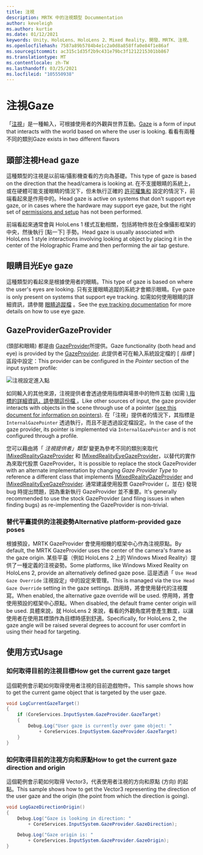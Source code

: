 ```yaml
---
title: 注視
description: MRTK 中的注視類型 Docummentation
author: keveleigh
ms.author: kurtie
ms.date: 01/12/2021
keywords: Unity、HoloLens、HoloLens 2、Mixed Reality、開發、MRTK、注視、
ms.openlocfilehash: 7587a89b5784b4e1c2a0d8a858ffa0e84f1e86af
ms.sourcegitcommit: ac315c1d35f2b9c431e79bc3f1212215301bb867
ms.translationtype: MT
ms.contentlocale: zh-TW
ms.lasthandoff: 03/25/2021
ms.locfileid: "105550938"
---
```

# <a name="gaze"></a><span data-ttu-id="bf16a-104">注視</span><span class="sxs-lookup"><span data-stu-id="bf16a-104">Gaze</span></span>

<span data-ttu-id="bf16a-105">「[注視](/windows/mixed-reality/gaze)」是一種輸入，可根據使用者的外觀與世界互動。</span><span class="sxs-lookup"><span data-stu-id="bf16a-105">[Gaze](/windows/mixed-reality/gaze) is a form of input that interacts with the world based on where the user is looking.</span></span> <span data-ttu-id="bf16a-106">看看有兩種不同的類別</span><span class="sxs-lookup"><span data-stu-id="bf16a-106">Gaze exists in two different flavors</span></span>

## <a name="head-gaze"></a><span data-ttu-id="bf16a-107">頭部注視</span><span class="sxs-lookup"><span data-stu-id="bf16a-107">Head gaze</span></span>

<span data-ttu-id="bf16a-108">這種類型的注視是以前端/攝影機查看的方向為基礎。</span><span class="sxs-lookup"><span data-stu-id="bf16a-108">This type of gaze is based on the direction that the head/camera is looking at.</span></span> <span data-ttu-id="bf16a-109">在不支援眼睛的系統上，或在硬體可能支援眼睛的情況下，但未執行正確的 [許可權集和](eye-tracking/eye-tracking-basic-setup.md#eye-tracking-requirements-checklist) 設定的情況下，前端看起來是作用中的。</span><span class="sxs-lookup"><span data-stu-id="bf16a-109">Head gaze is active on systems that don't support eye gaze, or in cases where the hardware may support eye gaze, but the right set of [permissions and setup](eye-tracking/eye-tracking-basic-setup.md#eye-tracking-requirements-checklist) has not been performed.</span></span>

<span data-ttu-id="bf16a-110">前端看起來通常會與 HoloLens 1 樣式互動相關，包括將物件放在全像攝影框架的中央，然後執行 [點一下] 手勢。</span><span class="sxs-lookup"><span data-stu-id="bf16a-110">Head gaze is usually associated with HoloLens 1 style interactions involving looking at object by placing it in the center of the Holographic Frame and then performing the air tap gesture.</span></span>

## <a name="eye-gaze"></a><span data-ttu-id="bf16a-111">眼睛目光</span><span class="sxs-lookup"><span data-stu-id="bf16a-111">Eye gaze</span></span>

<span data-ttu-id="bf16a-112">這種類型的看起來是根據使用者的眼睛。</span><span class="sxs-lookup"><span data-stu-id="bf16a-112">This type of gaze is based on where the user's eyes are looking.</span></span> <span data-ttu-id="bf16a-113">只有支援眼睛追蹤的系統才會顯示眼睛。</span><span class="sxs-lookup"><span data-stu-id="bf16a-113">Eye gaze is only present on systems that support eye tracking.</span></span> <span data-ttu-id="bf16a-114">如需如何使用眼睛的詳細資訊，請參閱 [眼睛追蹤檔](eye-tracking/eye-tracking-main.md) 。</span><span class="sxs-lookup"><span data-stu-id="bf16a-114">See the [eye tracking documentation](eye-tracking/eye-tracking-main.md) for more details on how to use eye gaze.</span></span>

## <a name="gazeprovider"></a><span data-ttu-id="bf16a-115">GazeProvider</span><span class="sxs-lookup"><span data-stu-id="bf16a-115">GazeProvider</span></span>

<span data-ttu-id="bf16a-116"> (頭部和眼睛) 都是由 [GazeProvider](xref:Microsoft.MixedReality.Toolkit.Input.GazeProvider)所提供。</span><span class="sxs-lookup"><span data-stu-id="bf16a-116">Gaze functionality (both head and eye) is provided by the [GazeProvider](xref:Microsoft.MixedReality.Toolkit.Input.GazeProvider).</span></span> <span data-ttu-id="bf16a-117">此提供者可在輸入系統設定檔的 [ *指標* ] 區段中設定：</span><span class="sxs-lookup"><span data-stu-id="bf16a-117">This provider can be configured in the *Pointer* section of the input system profile:</span></span>

![注視設定進入點](../images/input/GazeConfigurationEntrypoint.png)

<span data-ttu-id="bf16a-119">如同輸入的其他來源，注視提供者會透過使用指標與場景中的物件互動 (如需 [) 指標的詳細資訊，請參閱這份檔 ](../../architecture/controllers-pointers-and-focus.md)。</span><span class="sxs-lookup"><span data-stu-id="bf16a-119">Like other sources of input, the gaze provider interacts with objects in the scene through use of a pointer [(see this document for information on pointers)](../../architecture/controllers-pointers-and-focus.md).</span></span>
<span data-ttu-id="bf16a-120">在「注視」提供者的情況下，其指標是 `InternalGazePointer` 透過執行，而且不是透過設定檔設定。</span><span class="sxs-lookup"><span data-stu-id="bf16a-120">In the case of the gaze provider, its pointer is implemented via `InternalGazePointer` and is not configured through a profile.</span></span>

<span data-ttu-id="bf16a-121">您可以藉由將「 *注視提供者」類型* 變更為參考不同的類別來取代 [IMixedRealityGazeProvider](xref:Microsoft.MixedReality.Toolkit.Input.IMixedRealityGazeProvider) 和 [IMixedRealityEyeGazeProvider](xref:Microsoft.MixedReality.Toolkit.Input.IMixedRealityEyeGazeProvider)，以替代的實作為來取代股票 GazeProvider。</span><span class="sxs-lookup"><span data-stu-id="bf16a-121">It is possible to replace the stock GazeProvider with an alternate implementation by changing *Gaze Provider Type* to reference a different class that implements [IMixedRealityGazeProvider](xref:Microsoft.MixedReality.Toolkit.Input.IMixedRealityGazeProvider) and [IMixedRealityEyeGazeProvider](xref:Microsoft.MixedReality.Toolkit.Input.IMixedRealityEyeGazeProvider).</span></span>
<span data-ttu-id="bf16a-122">通常建議使用股票 GazeProvider (，並在) 發現 bug 時提出問題，因為重新執行 GazeProvider 並不重要。</span><span class="sxs-lookup"><span data-stu-id="bf16a-122">It's generally recommended to use the stock GazeProvider (and filing issues in when finding bugs) as re-implementing the GazeProvider is non-trivial.</span></span>

### <a name="alternative-platform-provided-gaze-poses"></a><span data-ttu-id="bf16a-123">替代平臺提供的注視姿勢</span><span class="sxs-lookup"><span data-stu-id="bf16a-123">Alternative platform-provided gaze poses</span></span>

<span data-ttu-id="bf16a-124">根據預設，MRTK GazeProvider 會使用相機的框架中心作為注視原點。</span><span class="sxs-lookup"><span data-stu-id="bf16a-124">By default, the MRTK GazeProvider uses the center of the camera's frame as the gaze origin.</span></span> <span data-ttu-id="bf16a-125">某些平臺（例如 HoloLens 2 上的 Windows Mixed Reality）提供了一種定義的注視姿勢。</span><span class="sxs-lookup"><span data-stu-id="bf16a-125">Some platforms, like Windows Mixed Reality on HoloLens 2, provide an alternatively defined gaze pose.</span></span> <span data-ttu-id="bf16a-126">這是透過「 `Use Head Gaze Override` 注視設定」中的設定來管理。</span><span class="sxs-lookup"><span data-stu-id="bf16a-126">This is managed via the `Use Head Gaze Override` setting in the gaze settings.</span></span> <span data-ttu-id="bf16a-127">啟用時，將會使用替代的注視覆寫。</span><span class="sxs-lookup"><span data-stu-id="bf16a-127">When enabled, the alternative gaze override will be used.</span></span> <span data-ttu-id="bf16a-128">停用時，將會使用預設的框架中心原點。</span><span class="sxs-lookup"><span data-stu-id="bf16a-128">When disabled, the default frame center origin will be used.</span></span> <span data-ttu-id="bf16a-129">具體來說，就 HoloLens 2 來說，看看的外觀角度將會產生數度，以讓使用者在使用其標頭作為目標時感到舒適。</span><span class="sxs-lookup"><span data-stu-id="bf16a-129">Specifically, for HoloLens 2, the gaze angle will be raised several degrees to account for user comfort in using their head for targeting.</span></span>

## <a name="usage"></a><span data-ttu-id="bf16a-130">使用方式</span><span class="sxs-lookup"><span data-stu-id="bf16a-130">Usage</span></span>

### <a name="how-get-the-current-gaze-target"></a><span data-ttu-id="bf16a-131">如何取得目前的注視目標</span><span class="sxs-lookup"><span data-stu-id="bf16a-131">How get the current gaze target</span></span>

<span data-ttu-id="bf16a-132">這個範例會示範如何取得使用者注視的目前遊戲物件。</span><span class="sxs-lookup"><span data-stu-id="bf16a-132">This sample shows how to get the current game object that is targeted by the user gaze.</span></span>

```c#
void LogCurrentGazeTarget()
{
    if (CoreServices.InputSystem.GazeProvider.GazeTarget)
    {
        Debug.Log("User gaze is currently over game object: "
            + CoreServices.InputSystem.GazeProvider.GazeTarget)
    }
}
```

### <a name="how-to-get-the-current-gaze-direction-and-origin"></a><span data-ttu-id="bf16a-133">如何取得目前的注視方向和原點</span><span class="sxs-lookup"><span data-stu-id="bf16a-133">How to get the current gaze direction and origin</span></span>

<span data-ttu-id="bf16a-134">這個範例會示範如何取得 Vector3，代表使用者注視的方向和原點 (方向) 的起點。</span><span class="sxs-lookup"><span data-stu-id="bf16a-134">This sample shows how to get the Vector3 representing the direction of the user gaze and the origin (the point from which the direction is going).</span></span>

```c#
void LogGazeDirectionOrigin()
{
    Debug.Log("Gaze is looking in direction: "
        + CoreServices.InputSystem.GazeProvider.GazeDirection);

    Debug.Log("Gaze origin is: "
        + CoreServices.InputSystem.GazeProvider.GazeOrigin);
}
```